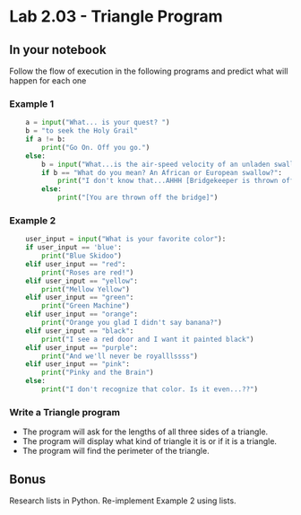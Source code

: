 # Lab 2.03 - Triangle Program

## In your notebook

Follow the flow of execution in the following programs and predict what will happen for each one

### Example 1

```python
    a = input("What... is your quest? ")
    b = "to seek the Holy Grail"
    if a != b:
        print("Go On. Off you go.")
    else:
        b = input("What...is the air-speed velocity of an unladen swallow? ")
        if b == "What do you mean? An African or European swallow?":
            print("I don't know that...AHHH [Bridgekeeper is thrown off bridge]")
        else:
            print("[You are thrown off the bridge]")
```

### Example 2
  
```python
    user_input = input("What is your favorite color"):
    if user_input == 'blue':
        print("Blue Skidoo")
    elif user_input == "red":
        print("Roses are red!")
    elif user_input == "yellow":
        print("Mellow Yellow")
    elif user_input == "green":
        print("Green Machine")
    elif user_input == "orange":
        print("Orange you glad I didn't say banana?")
    elif user_input == "black":
        print("I see a red door and I want it painted black")
    elif user_input == "purple":
        print("And we'll never be royalllssss")
    elif user_input == "pink":
        print("Pinky and the Brain")
    else:
        print("I don't recognize that color. Is it even...??")
```

### Write a Triangle program

* The program will ask for the lengths of all three sides of a triangle.
* The program will display what kind of triangle it is or if it is a triangle.
* The program will find the perimeter of the triangle.

## Bonus

Research lists in Python. Re-implement Example 2 using lists.
